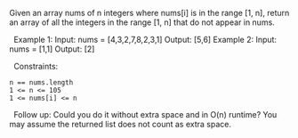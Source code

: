 Given an array nums of n integers where nums[i] is in the range [1, n], return an array of all the integers in the range [1, n] that do not appear in nums.

 
Example 1:
Input: nums = [4,3,2,7,8,2,3,1]
Output: [5,6]
Example 2:
Input: nums = [1,1]
Output: [2]

 
Constraints:


	n == nums.length
	1 <= n <= 105
	1 <= nums[i] <= n


 
Follow up: Could you do it without extra space and in O(n) runtime? You may assume the returned list does not count as extra space.
